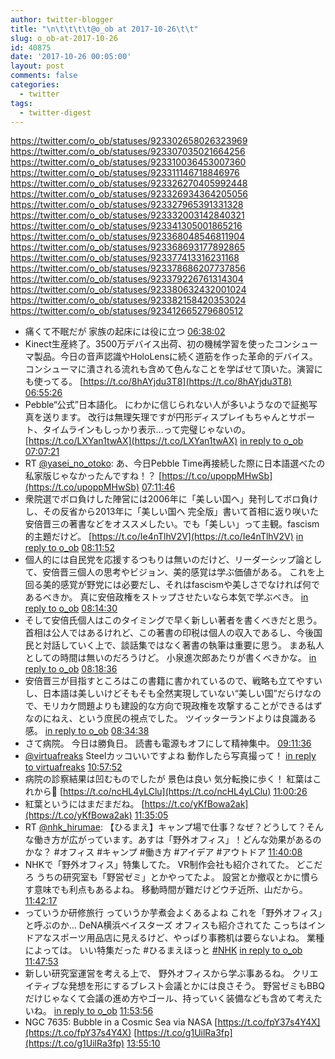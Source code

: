 ```yaml
---
author: twitter-blogger
title: "\n\t\t\t\t@o_ob at 2017-10-26\t\t"
slug: o_ob-at-2017-10-26
id: 40875
date: '2017-10-26 00:05:00'
layout: post
comments: false
categories:
  - twitter
tags:
  - twitter-digest
---
```


https://twitter.com/o_ob/statuses/923302658026323969 https://twitter.com/o_ob/statuses/923307035021664256 https://twitter.com/o_ob/statuses/923310036453007360 https://twitter.com/o_ob/statuses/923311146718846976 https://twitter.com/o_ob/statuses/923326270405992448 https://twitter.com/o_ob/statuses/923326934364205056 https://twitter.com/o_ob/statuses/923327965391331328 https://twitter.com/o_ob/statuses/923332003142840321 https://twitter.com/o_ob/statuses/923341305001865216 https://twitter.com/o_ob/statuses/923368048546811904 https://twitter.com/o_ob/statuses/923368693177892865 https://twitter.com/o_ob/statuses/923377413316231168 https://twitter.com/o_ob/statuses/923378686207737856 https://twitter.com/o_ob/statuses/923379226761314304 https://twitter.com/o_ob/statuses/923380632432001024 https://twitter.com/o_ob/statuses/923382158420353024 https://twitter.com/o_ob/statuses/923412665279680512  

*   痛くて不眠だが 家族の起床には役に立つ [06:38:02](https://twitter.com/o_ob/statuses/923302658026323969)
*   Kinect生産終了。3500万デバイス出荷、初の機械学習を使ったコンシューマ製品。今日の音声認識やHoloLensに続く道筋を作った革命的デバイス。コンシューマに潰される流れも含めて色んなことを学ばせて頂いた。演習にも使ってる。 [https://t.co/8hAYjdu3T8](https://t.co/8hAYjdu3T8) [06:55:26](https://twitter.com/o_ob/statuses/923307035021664256)
*   Pebble“公式”日本語化。 にわかに信じられない人が多いようなので証拠写真を送ります。 改行は無理矢理ですが円形ディスプレイもちゃんとサポート、タイムラインもしっかり表示…って完璧じゃないの。 [https://t.co/LXYan1twAX](https://t.co/LXYan1twAX) [in reply to o_ob](https://twitter.com/o_ob/statuses/923083206445772800) [07:07:21](https://twitter.com/o_ob/statuses/923310036453007360)
*   RT [@yasei_no_otoko](https://twitter.com/yasei_no_otoko): あ、今日Pebble Time再接続した際に日本語選べたの私家版じゃなかったんですね！？ [https://t.co/upoppMHwSb](https://t.co/upoppMHwSb) [07:11:46](https://twitter.com/o_ob/statuses/923311146718846976)
*   衆院選でボロ負けした陣営には2006年に「美しい国へ」発刊してボロ負けし、その反省から2013年に「美しい国へ 完全版」書いて首相に返り咲いた安倍晋三の著書などをオススメしたい。でも「美しい」って主観。fascism的主題だけど。 [https://t.co/Ie4nTlhV2V](https://t.co/Ie4nTlhV2V) [in reply to o_ob](https://twitter.com/o_ob/statuses/922830242032467969) [08:11:52](https://twitter.com/o_ob/statuses/923326270405992448)
*   個人的には自民党を応援するつもりは無いのだけど、リーダーシップ論として、安倍晋三個人の思考やビジョン、美的感覚は学ぶ価値がある。 これを上回る美的感覚が野党には必要だし、それはfascismや美しさでなければ何であるべきか。 真に安倍政権をストップさせたいなら本気で学ぶべき。 [in reply to o_ob](https://twitter.com/o_ob/statuses/923326270405992448) [08:14:30](https://twitter.com/o_ob/statuses/923326934364205056)
*   そして安倍氏個人はこのタイミングで早く新しい著者を書くべきだと思う。 首相は公人ではあるけれど、この著書の印税は個人の収入であるし、今後国民と対話していく上で、談話集ではなく著書の執筆は重要に思う。 まあ私人としての時間は無いのだろうけど。 小泉進次郎あたりが書くべきかな。 [in reply to o_ob](https://twitter.com/o_ob/statuses/923326270405992448) [08:18:36](https://twitter.com/o_ob/statuses/923327965391331328)
*   安倍晋三が目指すところはこの書籍に書かれているので、戦略も立てやすいし、日本語は美しいけどそもそも全然実現していない“美しい国”だらけなので、モリカケ問題よりも建設的な方向で現政権を攻撃することができるはずなのにねえ、という庶民の視点でした。 ツイッターランドよりは良識ある感。 [in reply to o_ob](https://twitter.com/o_ob/statuses/922830242032467969) [08:34:38](https://twitter.com/o_ob/statuses/923332003142840321)
*   さて病院。 今日は勝負日。 読書も電源もオフにして精神集中。 [09:11:36](https://twitter.com/o_ob/statuses/923341305001865216)
*   [@virtuafreaks](https://twitter.com/virtuafreaks) Steelカッコいいですよね 動作したら写真撮って！ [in reply to virtuafreaks](https://twitter.com/virtuafreaks/statuses/923365503795576832) [10:57:52](https://twitter.com/o_ob/statuses/923368048546811904)
*   病院の診察結果は凹むものでしたが 景色は良い 気分転換に歩く！ 紅葉はこれから🍁 [https://t.co/ncHL4yLClu](https://t.co/ncHL4yLClu) [11:00:26](https://twitter.com/o_ob/statuses/923368693177892865)
*   紅葉というにはまだまだね。 [https://t.co/yKfBowa2ak](https://t.co/yKfBowa2ak) [11:35:05](https://twitter.com/o_ob/statuses/923377413316231168)
*   RT [@nhk_hirumae](https://twitter.com/nhk_hirumae): 【ひるまえ】キャンプ場で仕事？なぜ？どうして？そんな働き方が広がっています。あすは「野外オフィス」！どんな効果があるのかな？ #オフィス #キャンプ #働き方 #アイデア #アウトドア [11:40:08](https://twitter.com/o_ob/statuses/923378686207737856)
*   NHKで「野外オフィス」特集してた。 VR制作会社も紹介されてた。 どこだろ うちの研究室も「野営ゼミ」とかやってたよ。 設営とか撤収とかに慣らす意味でも利点もあるよね。 移動時間が難だけどウチ近所、山だから。 [11:42:17](https://twitter.com/o_ob/statuses/923379226761314304)
*   っていうか研修旅行 っていうか芋煮会よくあるよね これを「野外オフィス」と呼ぶのか… DeNA横浜ベイスターズ オフィスも紹介されてた こっちはインドアなスポーツ用品店に見えるけど、やっぱり事務机は要らないよね。 業種によっては。 いい特集だった #ひるまえほっと [#NHK](https://twitter.com/search?q=%23NHK&src=hash) [in reply to o_ob](https://twitter.com/o_ob/statuses/923379226761314304) [11:47:53](https://twitter.com/o_ob/statuses/923380632432001024)
*   新しい研究室運営を考える上で、 野外オフィスから学ぶ事あるね。 クリエイティブな発想を形にするブレスト会議とかには良さそう。 野営ゼミもBBQだけじゃなくて会議の進め方やゴール、持っていく装備なども含めて考えたいね。 [in reply to o_ob](https://twitter.com/o_ob/statuses/923379226761314304) [11:53:56](https://twitter.com/o_ob/statuses/923382158420353024)
*   NGC 7635: Bubble in a Cosmic Sea via NASA [https://t.co/fpY37s4Y4X](https://t.co/fpY37s4Y4X) [https://t.co/g1UilRa3fp](https://t.co/g1UilRa3fp) [13:55:10](https://twitter.com/o_ob/statuses/923412665279680512)